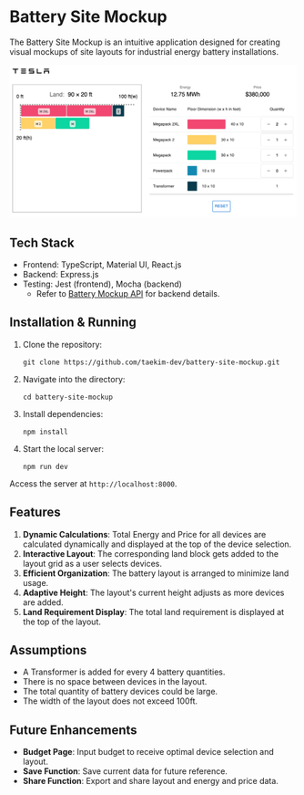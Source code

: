 # Battery Site Mockup

The Battery Site Mockup is an intuitive application designed for creating visual mockups of site layouts for industrial energy battery installations.

![Screenshot of the application](public/Screenshot.png)

## Tech Stack
- Frontend: TypeScript, Material UI, React.js
- Backend: Express.js 
- Testing: Jest (frontend), Mocha (backend)
  - Refer to [Battery Mockup API](https://github.com/taekim-dev/battery-mockup-api) for backend details.

## Installation & Running

1. Clone the repository:
    ```
    git clone https://github.com/taekim-dev/battery-site-mockup.git
    ```
2. Navigate into the directory:
    ```
    cd battery-site-mockup
    ```
3. Install dependencies:
    ```
    npm install
    ```
4. Start the local server:
    ```
    npm run dev
    ```
Access the server at `http://localhost:8000`.

## Features

1. **Dynamic Calculations**: Total Energy and Price for all devices are calculated dynamically and displayed at the top of the device selection.
2. **Interactive Layout**: The corresponding land block gets added to the layout grid as a user selects devices.
3. **Efficient Organization**: The battery layout is arranged to minimize land usage.
4. **Adaptive Height**: The layout's current height adjusts as more devices are added.
5. **Land Requirement Display**: The total land requirement is displayed at the top of the layout.

## Assumptions
- A Transformer is added for every 4 battery quantities.
- There is no space between devices in the layout.
- The total quantity of battery devices could be large.
- The width of the layout does not exceed 100ft.


## Future Enhancements
- **Budget Page**: Input budget to receive optimal device selection and layout.
- **Save Function**: Save current data for future reference.
- **Share Function**: Export and share layout and energy and price data.  
